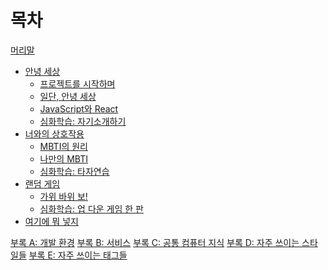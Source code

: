 # 목차

[머리말](ch00-foreword.md)

- [안녕 세상](ch01-hello-world.md)
  - [프로젝트를 시작하며](ch01-starting-a-project.md)
  - [일단, 안녕 세상](ch01-first-hello-world.md)
  - [JavaScript와 React](ch01-javascript-and-react.md)
  - [심화학습: 자기소개하기](ch01-expert-self-introduction.md)
- [너와의 상호작용]()
  - [MBTI의 원리]()
  - [나만의 MBTI]()
  - [심화학습: 타자연습]()
- [랜덤 게임]()
  - [가위 바위 보!]()
  - [심화학습: 업 다운 게임 한 판]()
- [여기에 뭐 넣지]()

[부록 A: 개발 환경](appendix-a-development-environment.md)
[부록 B: 서비스](appendix-b-services.md)
[부록 C: 공통 컴퓨터 지식](appendix-c-common-computer-knowledge.md)
[부록 D: 자주 쓰이는 스타일들](appendix-d-mostly-used-styles.md)
[부록 E: 자주 쓰이는 태그들](appendix-e-mostly-used-tags.md)
